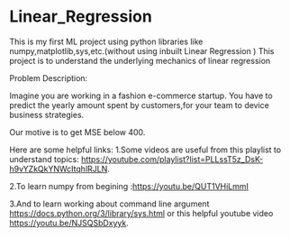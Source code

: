 # Linear_Regression

This is my first ML project using python libraries like numpy,matplotlib,sys,etc.(without using inbuilt Linear Regression )
This project is to understand the underlying mechanics of linear regression  

Problem Description:

Imagine you are working in a fashion e-commerce startup. You have to predict the yearly amount spent by customers,for  your team to device business strategies.

Our motive is to get MSE below 400.


Here are some helpful links:
  1.Some videos are useful from this playlist to understand topics:
          https://youtube.com/playlist?list=PLLssT5z_DsK-h9vYZkQkYNWcItqhlRJLN.
  
  2.To learn numpy from begining :https://youtu.be/QUT1VHiLmmI
  
  3.And to learn working about command line argument https://docs.python.org/3/library/sys.html or this helpful youtube video https://youtu.be/NJSQSbDxyyk.
  
  
  
